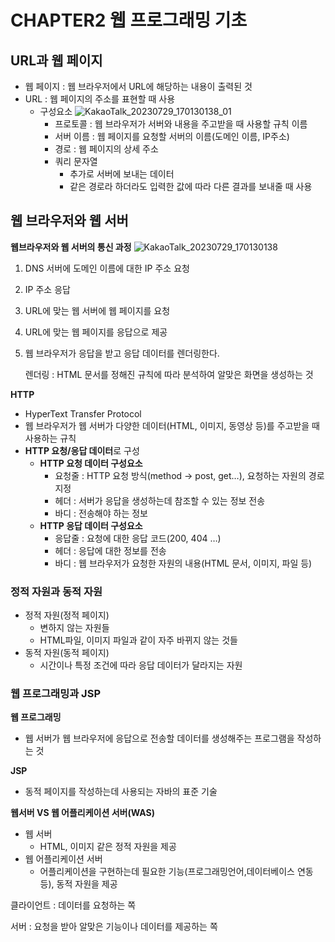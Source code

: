 # CHAPTER2 웹 프로그래밍 기초

## URL과 웹 페이지

- 웹 페이지 : 웹 브라우저에서 URL에 해당하는 내용이 출력된 것
- URL : 웹 페이지의 주소를 표현할 때 사용
    - 구성요소
    ![KakaoTalk_20230729_170130138_01](https://github.com/HoChangSUNG/mentoring/assets/76422685/fd07b02e-1b13-43cd-8b9d-0d0e23ecd3a3)
        - 프로토콜 : 웹 브라우저가 서버와 내용을 주고받을 때 사용할 규칙 이름
        - 서버 이름 : 웹 페이지를 요청할 서버의 이름(도메인 이름, IP주소)
        - 경로 : 웹 페이지의 상세 주소
        - 쿼리 문자열
            - 추가로 서버에 보내는 데이터
            - 같은 경로라 하더라도 입력한 값에 따라 다른 결과를 보내줄 때 사용

## 웹 브라우저와 웹 서버

**웹브라우저와 웹 서버의 통신 과정**
![KakaoTalk_20230729_170130138](https://github.com/HoChangSUNG/mentoring/assets/76422685/fca1f262-e950-4c67-8e66-7fda6623aa4c)
1. DNS 서버에 도메인 이름에 대한 IP 주소 요청
2. IP 주소 응답
3. URL에 맞는 웹 서버에 웹 페이지를 요청
4. URL에 맞는 웹 페이지를 응답으로 제공
5. 웹 브라우저가 응답을 받고 응답 데이터를 렌더링한다.

   렌더링 : HTML 문서를 정해진 규칙에 따라 분석하여 알맞은 화면을 생성하는 것


**HTTP**

- HyperText Transfer Protocol
- 웹 브라우저가 웹 서버가 다양한 데이터(HTML, 이미지, 동영상 등)를 주고받을 때 사용하는 규칙
- **HTTP 요청/응답 데이터**로 구성
    - **HTTP 요청 데이터 구성요소**
        - 요청줄 : HTTP 요청 방식(method → post, get…), 요청하는 자원의 경로 지정
        - 헤더 : 서버가 응답을 생성하는데 참조할 수 있는 정보 전송
        - 바디 : 전송해야 하는 정보
    - **HTTP 응답 데이터 구성요소**
        - 응답줄 : 요청에 대한 응답 코드(200, 404 …)
        - 헤더 : 응답에 대한 정보를 전송
        - 바디 : 웹 브라우저가 요청한 자원의 내용(HTML 문서, 이미지, 파일 등)

### 정적 자원과 동적 자원

- 정적 자원(정적 페이지)
    - 변하지 않는 자원들
    - HTML파일, 이미지 파일과 같이 자주 바뀌지 않는 것들
- 동적 자원(동적 페이지)
    - 시간이나 특정 조건에 따라 응답 데이터가 달라지는 자원

### 웹 프로그래밍과 JSP

**웹 프로그래밍**

- 웹 서버가 웹 브라우저에 응답으로 전송할 데이터를 생성해주는 프로그램을 작성하는 것

**JSP**

- 동적 페이지를 작성하는데 사용되는 자바의 표준 기술

**웹서버 VS 웹 어플리케이션 서버(WAS)**

- 웹 서버
    - HTML, 이미지 같은 정적 자원을 제공
- 웹 어플리케이션 서버
    - 어플리케이션을 구현하는데 필요한 기능(프로그래밍언어,데이터베이스 연동 등), 동적 자원을 제공


클라이언트 : 데이터를 요청하는 쪽

서버 : 요청을 받아 알맞은 기능이나 데이터를 제공하는 쪽
